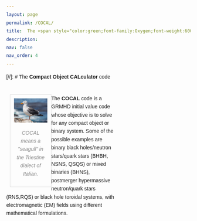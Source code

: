 ```yaml
---
layout: page
permalink: /COCAL/
title:  The <span style="color:green;font-family:Oxygen;font-weight:600;">  Compact Object CALculator </span> code
description: 
nav: false
nav_order: 4
---
```


<!---
### COCAL code

font-family: -apple-system, BlinkMacSystemFont, 'Segoe UI', Roboto, Oxygen, Ubuntu, Cantarell, 'Open Sans', 'Helvetica Neue', sans-serif;

{% if site.data.repositories.COCAL %}
<div class="repositories d-flex flex-wrap flex-md-row flex-column justify-content-between align-items-center">
  {% for repo in site.data.repositories.COCAL %}
    {% include repository/repo.html repository=repo %}
  {% endfor %}
</div>
{% endif %}    --->

[//]: # The **Compact Object CALculator** code <br/><br/>

<!---

<img align="left" width="400" height=260 src="/assets/img/seagull3.jpg" hspace="20"/>

The **COCAL** code is a GRMHD initial value code whose objective is to solve 
for any compact object or binary system. Some of the 
possible examples are binary black holes/neutron stars/quark stars (BHBH, NSNS,
 QSQS) or mixed binaries (BHNS), postmerger hypermassive neutron/quark stars 
(RNS,RQS) or black hole toroidal systems, with electromagnetic (EM) fields 
using different mathematical formulations.

<br/> 

<font color="green">COCAL means a "seagull" in the Triestine dialect of Italian.</font>

--->

<head>
  <meta charset="UTF-8">
  <meta name="viewport" content="width=device-width, initial-scale=1.0">
  <style>
    body {
      font-family: Arial, sans-serif;
      line-height: 1.6;
      margin: 20px;
    }
    .figure {
      float: left;
      width: 30%;
      margin: 0 0 10px 10px;
      border: 1px solid #ddd;
      padding: 10px;
      text-align: center;
    }
    img {
      max-width: 100%;
      height: auto;
    }
    .wrapper {
      width: 60%;
    }
    .caption {
      margin-top: 10px;
      font-style: italic;
      color: #888;
    }
  </style>
</head>
<body>
  <div class="wrapper">
    <div class="figure">
      <img width=800 height=520 src="/assets/img/seagull3.jpg"/>
      <p class="caption">COCAL means a "seagull" in the Triestine dialect of Italian.</p>
    </div>
    <p>
      The <strong>COCAL</strong> code is a GRMHD initial value code whose objective is to solve for any compact object or binary system. Some of the possible examples are binary black holes/neutron stars/quark stars (BHBH, NSNS, QSQS) or mixed binaries (BHNS), postmerger hypermassive neutron/quark stars (RNS,RQS) or black hole toroidal systems, with electromagnetic (EM) fields using different mathematical formulations.
    </p>
  </div>
</body>

<!---
<figure>
    <left>
    <img  width="400" height=260 src="/assets/img/seagull3.jpg">
    <figcaption><font color="red">COCAL means a "seagull" in the Trieste dialect of Italian.</font></figcaption>
    </left>
</figure>  --->




